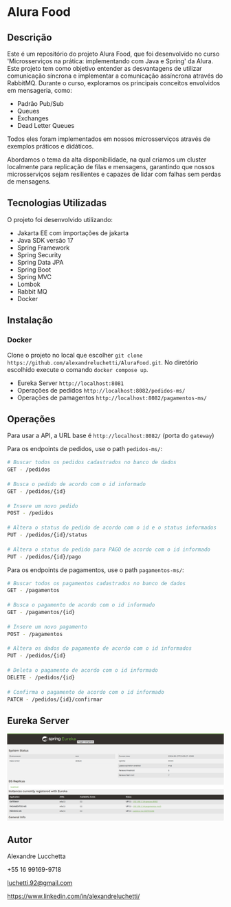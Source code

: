 # Alura Food

## Descrição
Este é um repositório do projeto Alura Food, que foi desenvolvido no curso 'Microsserviços na prática: implementando com Java e Spring' da Alura. 
Este projeto tem como objetivo entender as desvantagens de utilizar comunicação síncrona e implementar a comunicação assíncrona através do RabbitMQ. 
Durante o curso, exploramos os principais conceitos envolvidos em mensageria, como:

- Padrão Pub/Sub
- Queues
- Exchanges
- Dead Letter Queues

Todos eles foram implementados em nossos microsserviços através de exemplos práticos e didáticos.

Abordamos o tema da alta disponibilidade, na qual criamos um cluster localmente para replicação de filas e mensagens, garantindo que nossos microsserviços sejam resilientes e capazes de lidar com falhas sem perdas de mensagens.

## Tecnologias Utilizadas

O projeto foi desenvolvido utilizando:
- Jakarta EE com importações de jakarta
- Java SDK versão 17
- Spring Framework
- Spring Security
- Spring Data JPA
- Spring Boot
- Spring MVC
- Lombok
- Rabbit MQ
- Docker

## Instalação
### Docker

Clone o projeto no local que escolher `git clone https://github.com/alexandreluchetti/AluraFood.git`. No diretório escolhido execute o comando `docker compose up`.

- Eureka Server `http://localhost:8081`
- Operações de pedidos `http://localhost:8082/pedidos-ms/`
- Operações de pamagentos `http://localhost:8082/pagamentos-ms/`

## Operações
Para usar a API, a URL base é `http://localhost:8082/` (porta do `gateway`)

Para os endpoints de pedidos, use o path `pedidos-ms/`:
```bash
# Buscar todos os pedidos cadastrados no banco de dados
GET - /pedidos

# Busca o pedido de acordo com o id informado
GET - /pedidos/{id}

# Insere um novo pedido
POST - /pedidos

# Altera o status do pedido de acordo com o id e o status informados 
PUT - /pedidos/{id}/status

# Altera o status do pedido para PAGO de acordo com o id informado
PUT - /pedidos/{id}/pago
```

Para os endpoints de pagamentos, use o path `pagamentos-ms/`:
```bash
# Buscar todos os pagamentos cadastrados no banco de dados
GET - /pagamentos

# Busca o pagamento de acordo com o id informado
GET - /pagamentos/{id}

# Insere um novo pagamento
POST - /pagamentos

# Altera os dados do pagamento de acordo com o id informados 
PUT - /pedidos/{id}

# Deleta o pagamento de acordo com o id informado 
DELETE - /pedidos/{id}

# Confirma o pagamento de acordo com o id informado 
PATCH - /pedidos/{id}/confirmar
```
  
  ## Eureka Server
<img src="server/assets/eureka-server.png">

## Autor

Alexandre Lucchetta

+55 16 99169-9718

luchetti.92@gmail.com

https://www.linkedin.com/in/alexandreluchetti/
